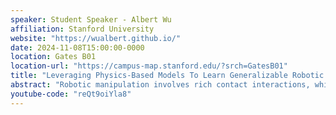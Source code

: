 ```yaml
---
speaker: Student Speaker - Albert Wu
affiliation: Stanford University
website: "https://wualbert.github.io/"
date: 2024-11-08T15:00:00-0000
location: Gates B01
location-url: "https://campus-map.stanford.edu/?srch=GatesB01"
title: "Leveraging Physics-Based Models To Learn Generalizable Robotic Manipulation"
abstract: "Robotic manipulation involves rich contact interactions, which pose significant challenges in producing effective manipulation policies. While model-based planners have achieved great success in continuous systems, their performance typically breaks down when dealing with the complex, discontinuous contact dynamics in manipulation tasks. On the other hand, behavior cloning and reinforcement learning have demonstrated success in fine-grained manipulation, but often struggle with generalization beyond the specific scenarios encountered during training. In this talk, I will explore how incorporating physical models can enable efficient learning of robust manipulation policies. I will present a series of projects that demonstrate how integrating physics priors and contact constraints into learning pipelines can facilitate the execution of sophisticated dexterous and nonprehensile tasks across a wide range of simulation and hardware environments."
youtube-code: "reQt9oiYla8"
---
```


